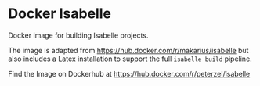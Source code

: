 # Docker Isabelle

Docker image for building Isabelle projects.

The image is adapted from https://hub.docker.com/r/makarius/isabelle but also includes a Latex installation to support the full `isabelle build` pipeline.

Find the Image on Dockerhub at https://hub.docker.com/r/peterzel/isabelle
